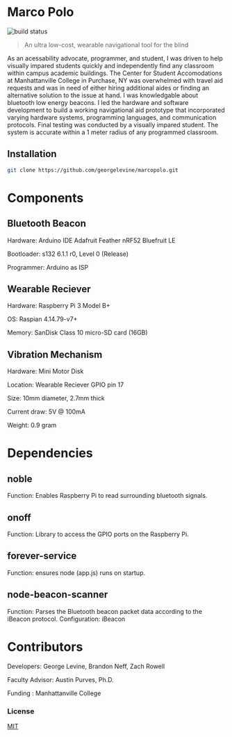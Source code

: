 # Marco Polo
![build status][travis-image]


> An ultra low-cost, wearable navigational tool for the blind

As an acessability advocate, programmer, and student,
I was driven to help visually impared students quickly and independently find any classroom within campus academic buildings. The Center for Student Accomodations at Manhattanville College in Purchase, NY was overwhelmed with travel aid requests and was in need of either hiring additional aides or finding an alternative solution to the issue at hand. I was knowledgable about bluetooth low energy beacons. I led the hardware and software development to build a working navigational aid prototype that incorporated varying hardware systems, programming languages, and communication protocols. Final testing was conducted by a visually impared student. The system is accurate within a 1 meter radius of any programmed classroom.

## Installation

```Bash
git clone https://github.com/georgelevine/marcopolo.git

```
Components
==============

Bluetooth Beacon
--------------------
Hardware: Arduino IDE Adafruit Feather nRF52 Bluefruit LE

Bootloader: s132 6.1.1 r0, Level 0 (Release)

Programmer: Arduino as ISP

Wearable Reciever
----------------
Hardware: Raspberry Pi 3 Model B+

OS: Raspian 4.14.79-v7+

Memory: SanDisk Class 10 micro-SD card (16GB)

Vibration Mechanism
----------------
Hardware: Mini Motor Disk

Location: Wearable Reciever GPIO pin 17

Size: 10mm diameter, 2.7mm thick

Current draw: 5V @ 100mA

Weight: 0.9 gram


Dependencies
=============

 noble
 --------------------
 Function: Enables Raspberry Pi to read surrounding bluetooth signals.

 onoff
 -------------
 Function: Library to access the GPIO ports on the Raspberry Pi.


forever-service
----------------
Function: ensures node (app.js) runs on startup.

node-beacon-scanner
------------------
Function: Parses the Bluetooth beacon packet data according to the iBeacon protocol.
Configuration: iBeacon


Contributors
=======================
Developers: George Levine, Brandon Neff, Zach Rowell

Faculty Advisor:  Austin Purves, Ph.D.

Funding : Manhattanville College

### License
[MIT](./LICENSE)

[travis-image]: https://img.shields.io/travis/image-js/image-js/master.svg?style=flat-square
